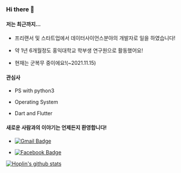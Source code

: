 ### Hi there 👋

#### 저는 최근까지...

- 프리랜서 및 스타트업에서 데이터사이언스분야의 개발자로 일을 하였습니다!

- 약 1년 6개월정도 홍익대학교 학부생 연구원으로 활동했어요!

- 현재는 군복무 중이에요!(~2021.11.15)

#### 관심사

- PS with python3

- Operating System

- Dart and Flutter

#### 새로운 사람과의 이야기는 언제든지 환영합니다!

- [![Gmail Badge](https://img.shields.io/badge/Gmail-d14836?style=flat-square&logo=Gmail&logoColor=white&link=mailto:jhoplin7259@gmail.com)](mailto:jhoplin7259@gmail.com) 

- [![Facebook Badge](https://img.shields.io/badge/facebook-1877f2?style=flat-square&logo=facebook&logoColor=white&link=https://www.facebook.com/hoplin.Junho)](https://www.facebook.com/hoplin.Junho)


[![Hoplin's github stats](https://github-readme-stats.vercel.app/api?username=J-hoplin1)](https://github.com/anuraghazra/github-readme-stats)
